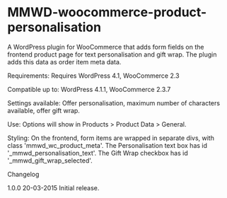 # MMWD-woocommerce-product-personalisation

A WordPress plugin for WooCommerce that adds form fields on the frontend product page for text personalisation and gift wrap. The plugin adds this data as order item meta data.

Requirements: Requires WordPress 4.1, WooCommerce 2.3

Compatible up to: WordPress 4.1.1, WooCommerce 2.3.7

Settings available: Offer personalisation, maximum number of characters available, offer gift wrap.

Use: Options will show in Products > Product Data > General.

Styling: On the frontend, form items are wrapped in separate divs, with class 'mmwd_wc_product_meta'. The Personalisation text box has id '_mmwd_personalisation_text'. The Gift Wrap checkbox has id '_mmwd_gift_wrap_selected'.

Changelog

1.0.0 20-03-2015
Initial release.
